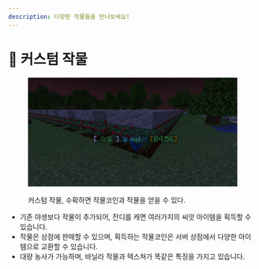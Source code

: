 ```yaml
---
description: 다양한 작물들을 만나보세요!
---
```


# 🥕 커스텀 작물

<figure><img src="../../.gitbook/assets/image (3) (4).png" alt=""><figcaption><p> 커스텀 작물, 수확하면 작물코인과 작물을 얻을 수 있다.</p></figcaption></figure>

* 기존 야생보다 작물이 추가되어, 잔디를 캐면 여러가지의 씨앗 아이템을 획득할 수 있습니다.&#x20;
* 작물은 상점에 판매할 수 있으며, 획득하는 작물코인은 서버 상점에서 다양한 아이템으로 교환할 수 있습니다.&#x20;
* 대량 농사가 가능하며, 바닐라 작물과 텍스쳐가 똑같은 특징을 가지고 있습니다.

